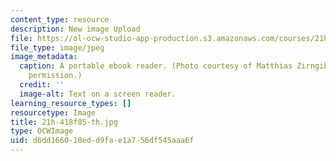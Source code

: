 ```yaml
---
content_type: resource
description: New image Upload
file: https://ol-ocw-studio-app-production.s3.amazonaws.com/courses/21h-418-from-print-to-digital-technologies-of-the-word-1450-present-fall-2005/d6dd166018edd9fae1a756df545aaa6f_21h-418f05-th.jpg
file_type: image/jpeg
image_metadata:
  caption: A portable ebook reader. (Photo courtesy of Matthias Zirngibl. Used with
    permission.)
  credit: ''
  image-alt: Text on a screen reader.
learning_resource_types: []
resourcetype: Image
title: 21h-418f05-th.jpg
type: OCWImage
uid: d6dd1660-18ed-d9fa-e1a7-56df545aaa6f
---
```

